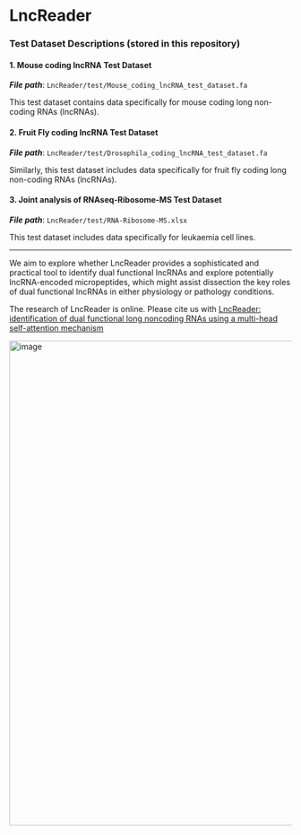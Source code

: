 # LncReader

### Test Dataset Descriptions (stored in this repository)

#### 1. Mouse coding lncRNA Test Dataset
***File path***: `LncReader/test/Mouse_coding_lncRNA_test_dataset.fa`

This test dataset contains data specifically for mouse coding long non-coding RNAs (lncRNAs).

#### 2. Fruit Fly coding lncRNA Test Dataset
***File path***: `LncReader/test/Drosophila_coding_lncRNA_test_dataset.fa`

Similarly, this test dataset includes data specifically for fruit fly coding long non-coding RNAs (lncRNAs).

#### 3. Joint analysis of RNAseq-Ribosome-MS Test Dataset
***File path***: `LncReader/test/RNA-Ribosome-MS.xlsx`

This test dataset includes data specifically for leukaemia cell lines.

-------------------------------------------------

We aim to explore whether LncReader provides a sophisticated and practical tool to identify dual functional lncRNAs and explore potentially lncRNA-encoded micropeptides, which might assist dissection the key roles of dual functional lncRNAs in either physiology or pathology conditions.

The research of LncReader is online. Please cite us with <a href="https://academic.oup.com/bib/article/24/1/bbac579/6961607" target="_blank">LncReader: identification of dual functional long noncoding RNAs using a multi-head self-attention mechanism</a>

<img width="865" alt="image" src="https://user-images.githubusercontent.com/49678387/231748358-30f19469-0167-4f76-b0a9-5f9ce69b6752.png">


